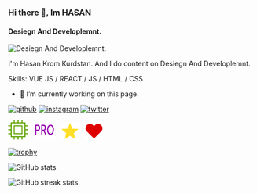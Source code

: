 ### Hi there 👋, Im HASAN
#### Desiegn And Developlemnt.
![Desiegn And Developlemnt.](https://cdn.discordapp.com/attachments/1291406893360742452/1356806247868928090/thumbnail.png?ex=67ede7c9&is=67ec9649&hm=989f9a8ffa34b540e848ac006847f301863cc78bfa80ba1af7f010dec05c2518&)

I'm Hasan Krom Kurdstan. And I do content on Desiegn And Developlemnt.

Skills: VUE JS / REACT / JS / HTML / CSS 

- 🔭 I’m currently working on this page. 


[<img src='https://cdn.jsdelivr.net/npm/simple-icons@3.0.1/icons/github.svg' alt='github' height='40'>](https://github.com/hasancs0)  [<img src='https://cdn.jsdelivr.net/npm/simple-icons@3.0.1/icons/instagram.svg' alt='instagram' height='40'>](https://www.instagram.com/hasancsl/)  [<img src='https://cdn.jsdelivr.net/npm/simple-icons@3.0.1/icons/twitter.svg' alt='twitter' height='40'>](https://twitter.com/kasocs1)  

<a href='https://docs.github.com/en/developers'><img src='https://raw.githubusercontent.com/acervenky/animated-github-badges/master/assets/devbadge.gif' width='40' height='40'></a> <a href='https://github.com/pricing'><img src='https://raw.githubusercontent.com/acervenky/animated-github-badges/master/assets/pro.gif' width='40' height='40'></a> <a href='https://stars.github.com/'><img src='https://raw.githubusercontent.com/acervenky/animated-github-badges/master/assets/starbadge.gif' width='35' height='35'></a> <a href='https://docs.github.com/en/github/supporting-the-open-source-community-with-github-sponsors'><img src='https://raw.githubusercontent.com/acervenky/animated-github-badges/master/assets/sponsorbadge.gif' width='35' height='35'></a> 

[![trophy](https://github-profile-trophy.vercel.app/?username=hasancs0)](https://github.com/ryo-ma/github-profile-trophy)

![GitHub stats](https://github-readme-stats.vercel.app/api?username=hasancs0&show_icons=true)  

![GitHub streak stats](https://streak-stats.demolab.com/?user=hasancs0)  

